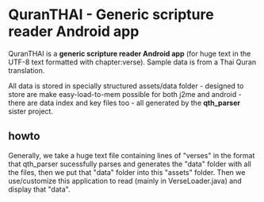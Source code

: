 QuranTHAI - Generic scripture reader Android app
===============================

QuranTHAI is a **generic scripture reader Android app** (for huge text in the UTF-8 text formatted with chapter:verse). Sample data is from a Thai Quran translation.

All data is stored in specially structured assets/data folder - designed to store are make easy-load-to-mem possible for both j2me and android - there are data index and key files too - all generated by the **qth_parser** sister project.

howto
----

Generally, we take a huge text file containing lines of "verses" in the format that qth_parser sucessfully parses and generates the "data" folder with all the files, then we put that "data" folder into this "assets" folder. Then we use/customize this application to read (mainly in VerseLoader.java) and display that "data".






